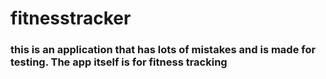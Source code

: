 # fitnesstracker

### this is an application that has lots of mistakes and is made for testing. The app itself is for fitness tracking ###